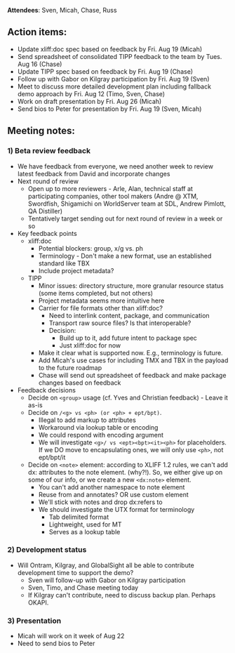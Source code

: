 **Attendees**: Sven, Micah, Chase, Russ

## Action items: ##
  * Update xliff:doc spec based on feedback by Fri. Aug 19 (Micah)
  * Send spreadsheet of consolidated TIPP feedback to the team by Tues. Aug 16 (Chase)
  * Update TIPP spec based on feedback by Fri. Aug 19 (Chase)
  * Follow up with Gabor on Kilgray participation by Fri. Aug 19 (Sven)
  * Meet to discuss more detailed development plan including fallback demo approach by Fri. Aug 12 (Timo, Sven, Chase)
  * Work on draft presentation by Fri. Aug 26 (Micah)
  * Send bios to Peter for presentation by Fri. Aug 19 (Sven, Micah)

## Meeting notes: ##

### 1) Beta review feedback ###
  * We have feedback from everyone, we need another week to review latest feedback from David and incorporate changes
  * Next round of review
    * Open up to more reviewers - Arle, Alan, technical staff at participating companies, other tool makers (Andre @ XTM, Swordfish, Shigamichi on WorldServer team at SDL, Andrew Pimlott, QA Distiller)
    * Tentatively target sending out for next round of review in a week or so
  * Key feedback points
    * xliff:doc
      * Potential blockers: group, x/g vs. ph
      * Terminology - Don't make a new format, use an established standard like TBX
      * Include project metadata?
    * TIPP
      * Minor issues: directory structure, more granular resource status (some items completed, but not others)
      * Project metadata seems more intuitive here
      * Carrier for file formats other than xliff:doc?
        * Need to interlink content, package, and communication
        * Transport raw source files? Is that interoperable?
        * Decision:
          * Build up to it, add future intent to package spec
          * Just xliff:doc for now
      * Make it clear what is supported now. E.g., terminology is future.
      * Add Micah's use cases for including TMX and TBX in the payload to the future roadmap
      * Chase will send out spreadsheet of feedback and make package changes based on feedback
  * Feedback decisions
    * Decide on `<group>` usage (cf. Yves and Christian feedback) - Leave it as-is
    * Decide on `/<g> vs <ph> (or <ph> + ept/bpt)`.
      * Illegal to add markup to attributes
      * Workaround via lookup table or encoding
      * We could respond with encoding argument
      * We will investigate `<g>/ vs <ept><bpt><it><ph>` for placeholders. If we DO move to encapsulating ones, we will only use `<ph>`, not ept/bpt/it
    * Decide on `<note>` element: according to XLIFF 1.2 rules, we can't add dx: attributes to the note element. (why?!). So, we either give up on some of our info, or we create a new `<dx:note>` element.
      * You can't add another namespace to note element
      * Reuse from and annotates? OR use custom element
      * We'll stick with notes and drop dx:refers to
      * We should investigate the UTX format for terminology
        * Tab delimited format
        * Lightweight, used for MT
        * Serves as a lookup table

### 2) Development status ###
  * Will Ontram, Kilgray, and GlobalSight all be able to contribute development time to support the demo?
    * Sven will follow-up with Gabor on Kilgray participation
    * Sven, Timo, and Chase meeting today
    * If Kilgray can't contribute, need to discuss backup plan. Perhaps OKAPI.

### 3) Presentation ###
  * Micah will work on it week of Aug 22
  * Need to send bios to Peter